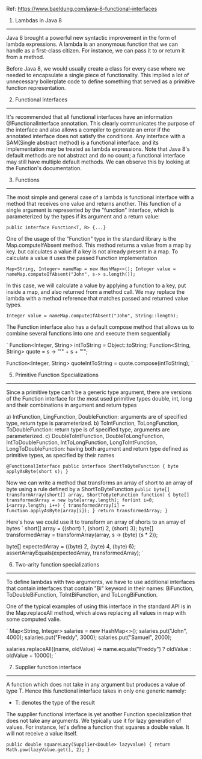 Ref: https://www.baeldung.com/java-8-functional-interfaces

1. Lambdas in Java 8
--------------------
Java 8 brought a powerful new syntactic improvement in the form of lambda expressions. A lambda is an anonymous function that
we can handle as a first-class citizen. For instance, we can pass it to or return it from a method.

Before Java 8, we would usually create a class for every case where we needed to encapsulate a single piece of
functionality. This implied a lot of unnecessary boilerplate code to define something that served as a primitive function
representation.

2. Functional Interfaces
-----------------------
It's recommended that all functional interfaces have an information @FunctionalInterface annotation. This clearly communicates
the purpose of the interface and also allows a compiler to generate an error if the annotated interface does not satisfy the
conditions. Any interface with a SAM(Single abstract method) is a functional interface. and its implementation may be treated
as lambda expressions.
Note that Java 8's default methods are not abstract and do no count; a functional interface may still have multiple default
methods. We can observe this by looking at the Function's documentation.

3. Functions
-----------------------
The most simple and general case of a lambda is functional interface with a method that receives one value and returns another.
This function of a single argument is represented by the "function" interface, which is parameterized by the types if its argument
and a return value:

`
public interface Function<T, R> {...}
`

One of the usage of the "Function" type in the standard library is the Map.computeIfAbsent method. This method returns a value from a
map by key. but calculates a value if a key is not already present in a map. To calculate a value it uses the passed Function
implementation

`
Map<String, Integer> nameMap = new HashMap<>();
Integer value = nameMap.computeIfAbsent("John", s-> s.length());
`

In this case, we will calculate a value by applying a function to a key, put inside a map, and also returned from a method call. We may
replace the lambda with a method reference that matches passed and returned value types.

`
Integer value = nameMap.computeIfAbsent("John", String::length);
`

The Function interface also has a default compose method that allows us to combine several functions into one and execute them sequentially

`
Function<Integer, String> intToString = Object::toString;
Function<String, String> quote = s -> "'" + s + "'";

Function<Integer, String> quoteIntToString = quote.compose(intToString);
`

5. Primitive Function Specializations
--------------------------------
Since a primitive type can't be a generic type argument, there are versions of the Function interface for the most used primitive types double, int, long and their combinations in
argument and return types

a) IntFunction, LingFunction, DoubleFunction: arguments are of specified type, return type is parameterized.
b) ToIntFunction, ToLongFunction, ToDoubleFunction: return type is of specified type, arguments are parameterized.
c) DoubleToIntFunction, DoubleToLongFunction, IntToDoubleFunction, IntToLongFunction, LongToIntFunction, LongToDoubleFunction: having both argument
and return type defined as primitive types, as specified by their names

`
@FunctionalInterface
public interface ShortToByteFunction {
    byte applyAsByte(short s);
}
`

Now we can write a method that transforms an array of short to an array of byte using a rule defined by a ShortToByteFunction
`
public byte[] transformArray(short[] array, ShortToByteFunction function) {
    byte[] transformedArray = new byte[array.length];
    for(int i=0; i<array.length; i++) {
        transformedArray[i] = function.applyAsByte(array[i]);
    }
    return transformedArray;
}
`

Here's how we could use it to transform an array of shorts to an array of bytes
`
short[] array = {(short) 1, (short) 2, (short) 3};
byte[] transformedArray = transformArray(array, s -> (byte) (s * 2));

byte[] expectedArray = {(byte) 2, (byte) 4, (byte) 6};
assertArrayEquals(expectedArray, transformedArray);
`

6. Two-arity function specializations
----------------------------------
To define lambdas with two arguments, we have to use additional interfaces that contain interfaces that contain "Bi" keyword in their
names: BiFunction, ToDoubleBiFunction, ToIntBiFunction, and ToLongBiFunction.

One of the typical examples of using this interface in the standard API is in the Map.replaceAll method, which alows replacing all values
in map with some computed valie.

`
Map<String, Integer> salaries = new HashMap<>();
salaries.put("John", 4000);
salaries.put("Freddy", 3000);
salaries.put("Samuel", 2000);

salaries.replaceAll((name, oldValue) ->
    name.equals("Freddy") ? oldValue : oldValue + 10000);
`

7. Supplier function interface
-----------------------------------
A function which does not take in any argument but produces a value of type T. Hence this functional interface takes in only one generic namely:

* T: denotes the type of the result

The supplier functional interface is yet another Function specialization that does not take any arguments. We typically use it for lazy generation of values.
For instance, let's define a function that squares a double value. It will not receive a value itself.

`
public double squareLazy(Supplier<Double> lazyvalue) {
    return Math.pow(lazyValue.get(), 2);
}
`


